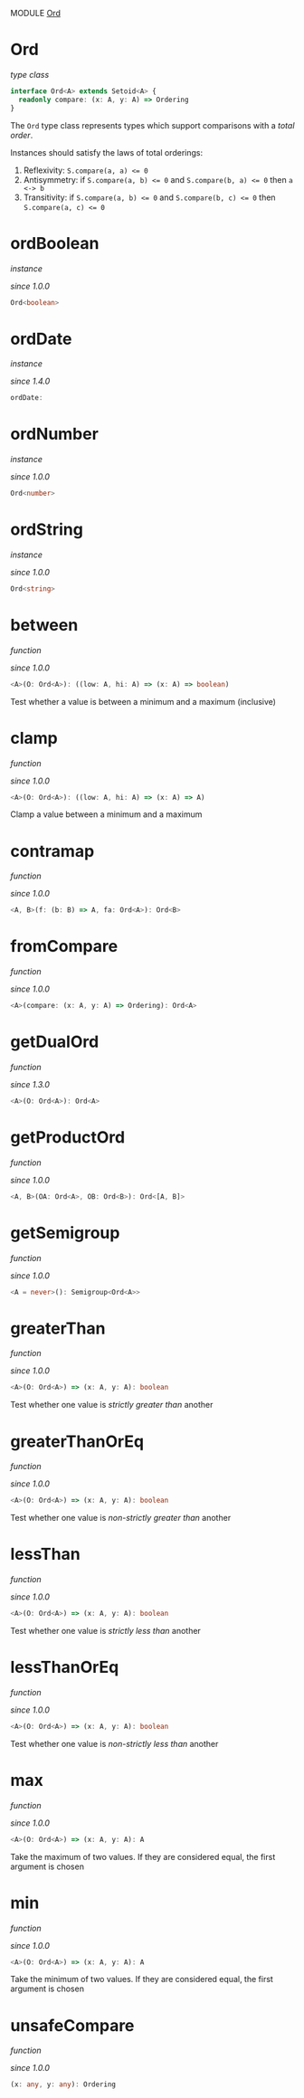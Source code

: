 MODULE [Ord](https://github.com/gcanti/fp-ts/blob/master/src/Ord.ts)

# Ord

_type class_

```ts
interface Ord<A> extends Setoid<A> {
  readonly compare: (x: A, y: A) => Ordering
}
```

The `Ord` type class represents types which support comparisons with a _total order_.

Instances should satisfy the laws of total orderings:

1.  Reflexivity: `S.compare(a, a) <= 0`
2.  Antisymmetry: if `S.compare(a, b) <= 0` and `S.compare(b, a) <= 0` then `a <-> b`
3.  Transitivity: if `S.compare(a, b) <= 0` and `S.compare(b, c) <= 0` then `S.compare(a, c) <= 0`

# ordBoolean

_instance_

_since 1.0.0_

```ts
Ord<boolean>
```

# ordDate

_instance_

_since 1.4.0_

```ts
ordDate:
```

# ordNumber

_instance_

_since 1.0.0_

```ts
Ord<number>
```

# ordString

_instance_

_since 1.0.0_

```ts
Ord<string>
```

# between

_function_

_since 1.0.0_

```ts
<A>(O: Ord<A>): ((low: A, hi: A) => (x: A) => boolean)
```

Test whether a value is between a minimum and a maximum (inclusive)

# clamp

_function_

_since 1.0.0_

```ts
<A>(O: Ord<A>): ((low: A, hi: A) => (x: A) => A)
```

Clamp a value between a minimum and a maximum

# contramap

_function_

_since 1.0.0_

```ts
<A, B>(f: (b: B) => A, fa: Ord<A>): Ord<B>
```

# fromCompare

_function_

_since 1.0.0_

```ts
<A>(compare: (x: A, y: A) => Ordering): Ord<A>
```

# getDualOrd

_function_

_since 1.3.0_

```ts
<A>(O: Ord<A>): Ord<A>
```

# getProductOrd

_function_

_since 1.0.0_

```ts
<A, B>(OA: Ord<A>, OB: Ord<B>): Ord<[A, B]>
```

# getSemigroup

_function_

_since 1.0.0_

```ts
<A = never>(): Semigroup<Ord<A>>
```

# greaterThan

_function_

_since 1.0.0_

```ts
<A>(O: Ord<A>) => (x: A, y: A): boolean
```

Test whether one value is _strictly greater than_ another

# greaterThanOrEq

_function_

_since 1.0.0_

```ts
<A>(O: Ord<A>) => (x: A, y: A): boolean
```

Test whether one value is _non-strictly greater than_ another

# lessThan

_function_

_since 1.0.0_

```ts
<A>(O: Ord<A>) => (x: A, y: A): boolean
```

Test whether one value is _strictly less than_ another

# lessThanOrEq

_function_

_since 1.0.0_

```ts
<A>(O: Ord<A>) => (x: A, y: A): boolean
```

Test whether one value is _non-strictly less than_ another

# max

_function_

_since 1.0.0_

```ts
<A>(O: Ord<A>) => (x: A, y: A): A
```

Take the maximum of two values. If they are considered equal, the first argument is chosen

# min

_function_

_since 1.0.0_

```ts
<A>(O: Ord<A>) => (x: A, y: A): A
```

Take the minimum of two values. If they are considered equal, the first argument is chosen

# unsafeCompare

_function_

_since 1.0.0_

```ts
(x: any, y: any): Ordering
```

